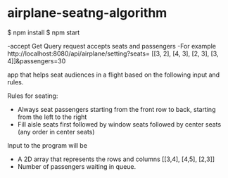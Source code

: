 
# airplane-seatng-algorithm

$ npm install
$ npm start

-accept Get Query request  accepts  seats and passengers
-For example http://localhost:8080/api/airplane/setting?seats= [[3, 2], [4, 3], [2, 3], [3, 4]]&passengers=30

app that helps seat audiences in a flight based on the following input and rules.

Rules for seating:
- Always seat passengers starting from the front row to back, starting from the left to the right
- Fill aisle seats first followed by window seats followed by center seats (any order in center seats)

Input to the program will be
- A 2D array that represents the rows and columns [[3,4], [4,5], [2,3]]
- Number of passengers waiting in queue.
